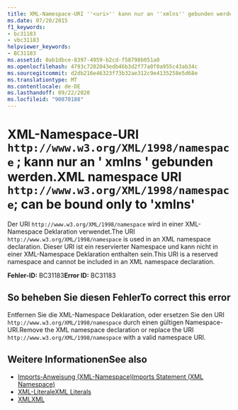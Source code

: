 ```yaml
---
title: XML-Namespace-URI ''<uri>'' kann nur an ''xmlns'' gebunden werden
ms.date: 07/20/2015
f1_keywords:
- bc31183
- vbc31183
helpviewer_keywords:
- BC31183
ms.assetid: 0ab1dbce-8397-4959-b2cd-f58798b051a0
ms.openlocfilehash: 4793c7282043edb46b3d2f77a0f0a955c43ab34c
ms.sourcegitcommit: d2db216e46323f73b32ae312c9e4135258e5d68e
ms.translationtype: MT
ms.contentlocale: de-DE
ms.lasthandoff: 09/22/2020
ms.locfileid: "90870188"
---
```

# <a name="xml-namespace-uri-httpwwww3orgxml1998namespace-can-be-bound-only-to-xmlns"></a><span data-ttu-id="51976-102">XML-Namespace-URI `http://www.w3.org/XML/1998/namespace` ; kann nur an ' xmlns ' gebunden werden.</span><span class="sxs-lookup"><span data-stu-id="51976-102">XML namespace URI `http://www.w3.org/XML/1998/namespace`; can be bound only to 'xmlns'</span></span>

<span data-ttu-id="51976-103">Der URI `http://www.w3.org/XML/1998/namespace` wird in einer XML-Namespace Deklaration verwendet.</span><span class="sxs-lookup"><span data-stu-id="51976-103">The URI `http://www.w3.org/XML/1998/namespace` is used in an XML namespace declaration.</span></span> <span data-ttu-id="51976-104">Dieser URI ist ein reservierter Namespace und kann nicht in einer XML-Namespace Deklaration enthalten sein.</span><span class="sxs-lookup"><span data-stu-id="51976-104">This URI is a reserved namespace and cannot be included in an XML namespace declaration.</span></span>  
  
 <span data-ttu-id="51976-105">**Fehler-ID:** BC31183</span><span class="sxs-lookup"><span data-stu-id="51976-105">**Error ID:** BC31183</span></span>  
  
## <a name="to-correct-this-error"></a><span data-ttu-id="51976-106">So beheben Sie diesen Fehler</span><span class="sxs-lookup"><span data-stu-id="51976-106">To correct this error</span></span>  
  
<span data-ttu-id="51976-107">Entfernen Sie die XML-Namespace Deklaration, oder ersetzen Sie den URI `http://www.w3.org/XML/1998/namespace` durch einen gültigen Namespace-URI.</span><span class="sxs-lookup"><span data-stu-id="51976-107">Remove the XML namespace declaration or replace the URI `http://www.w3.org/XML/1998/namespace` with a valid namespace URI.</span></span>  
  
## <a name="see-also"></a><span data-ttu-id="51976-108">Weitere Informationen</span><span class="sxs-lookup"><span data-stu-id="51976-108">See also</span></span>

- [<span data-ttu-id="51976-109">Imports-Anweisung (XML-Namespace)</span><span class="sxs-lookup"><span data-stu-id="51976-109">Imports Statement (XML Namespace)</span></span>](../statements/imports-statement-xml-namespace.md)
- [<span data-ttu-id="51976-110">XML-Literale</span><span class="sxs-lookup"><span data-stu-id="51976-110">XML Literals</span></span>](../xml-literals/index.md)
- [<span data-ttu-id="51976-111">XML</span><span class="sxs-lookup"><span data-stu-id="51976-111">XML</span></span>](../../programming-guide/language-features/xml/index.md)
